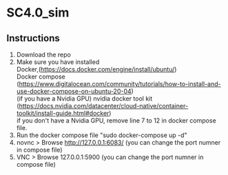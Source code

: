 # SC4.0_sim

## Instructions
1. Download the repo <br>
2. Make sure you have installed <br>
  Docker,(https://docs.docker.com/engine/install/ubuntu/)<br> 
  Docker compose (https://www.digitalocean.com/community/tutorials/how-to-install-and-use-docker-compose-on-ubuntu-20-04) <br>
  (if you have a Nvidia GPU) nvidia docker tool kit (https://docs.nvidia.com/datacenter/cloud-native/container-toolkit/install-guide.html#docker) <br>
  if you don't have a Nvidia GPU, remove line 7 to 12 in docker compose file. <br>
3. Run the docker compose file "sudo docker-compose up -d" <br>
4. novnc > Browse http://127.0.0.1:6083/  (you can change the port numner in compose file) <br>
4. VNC > Browse 127.0.0.1:5900  (you can change the port numner in compose file) <br>
